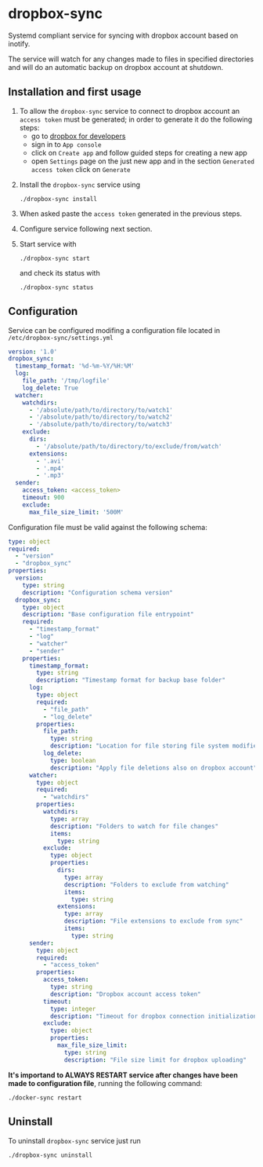 # dropbox-sync

Systemd compliant service for syncing with dropbox account based on inotify.

The service will watch for any changes made to files in specified directories and will do an automatic backup on dropbox account at shutdown.

## Installation and first usage

1) To allow the `dropbox-sync` service to connect to dropbox account an `access token` must be generated; in order to generate it do the following steps:
   - go to [dropbox for developers](https://www.dropbox.com/developers)
   - sign in to `App console`
   - click on `Create app` and follow guided steps for creating a new app
   - open `Settings` page on the just new app and in the section `Generated access token` click on `Generate`

2. Install the `dropbox-sync` service using
    ```
    ./dropbox-sync install
    ```

3. When asked paste the `access token` generated in the previous steps.

4. Configure service following next section.

5. Start service with
    ```
    ./dropbox-sync start
    ```
    and check its status with
    ```
    ./dropbox-sync status
    ```

## Configuration
Service can be configured modifing a configuration file located in `/etc/dropbox-sync/settings.yml`

```yaml
version: '1.0'
dropbox_sync:
  timestamp_format: '%d-%m-%Y/%H:%M'
  log:
    file_path: '/tmp/logfile'
    log_delete: True
  watcher:
    watchdirs:
      - '/absolute/path/to/directory/to/watch1'
      - '/absolute/path/to/directory/to/watch2'
      - '/absolute/path/to/directory/to/watch3'
    exclude:
      dirs:
        - '/absolute/path/to/directory/to/exclude/from/watch'
      extensions:
        - '.avi'
        - '.mp4'
        - '.mp3'
  sender:
    access_token: <access_token>
    timeout: 900
    exclude:
      max_file_size_limit: '500M'
```

Configuration file must be valid against the following schema:

```yaml
type: object
required:
  - "version"
  - "dropbox_sync"
properties:
  version:
    type: string
    description: "Configuration schema version"
  dropbox_sync:
    type: object
    description: "Base configuration file entrypoint"
    required:
      - "timestamp_format"
      - "log"
      - "watcher"
      - "sender"
    properties:
      timestamp_format:
        type: string
        description: "Timestamp format for backup base folder"
      log:
        type: object
        required:
          - "file_path"
          - "log_delete"
        properties:
          file_path:
            type: string
            description: "Location for file storing file system modifies"
          log_delete:
            type: boolean
            description: "Apply file deletions also on dropbox account"
      watcher:
        type: object
        required:
          - "watchdirs"
        properties:
          watchdirs:
            type: array
            description: "Folders to watch for file changes"
            items:
              type: string
          exclude:
            type: object
            properties:
              dirs:
                type: array
                description: "Folders to exclude from watching"
                items:
                  type: string
              extensions:
                type: array
                description: "File extensions to exclude from sync"
                items:
                  type: string
      sender:
        type: object
        required:
          - "access_token"
        properties:
          access_token:
            type: string
            description: "Dropbox account access token"
          timeout:
            type: integer
            description: "Timeout for dropbox connection initialization"
          exclude:
            type: object
            properties:
              max_file_size_limit:
                type: string
                description: "File size limit for dropbox uploading"
```

**It's importand to ALWAYS RESTART service after changes have been made to configuration file**, running the following command:
```
./docker-sync restart
```

## Uninstall
To uninstall `dropbox-sync` service just run
```
./dropbox-sync uninstall
```